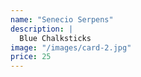 ```yaml
---
name: "Senecio Serpens"
description: |
  Blue Chalksticks
image: "/images/card-2.jpg"
price: 25
---
```

